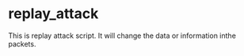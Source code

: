 # replay_attack
This is replay attack script. It will change the data or information inthe packets.
